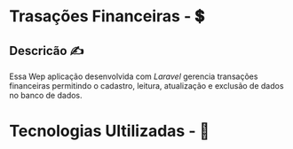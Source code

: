 # Trasações Financeiras - 💲 #

## Descricão ✍️

Essa Wep aplicação desenvolvida com *Laravel* gerencia transações financeiras permitindo o cadastro, leitura, atualização e exclusão de dados no banco de dados.


# Tecnologias Ultilizadas - 🤖 # 


